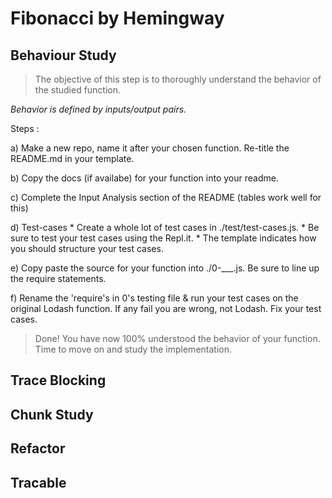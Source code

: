 
# Fibonacci by Hemingway

## Behaviour Study

>The objective of this step is to thoroughly understand the behavior of the studied function.

_Behavior is defined by inputs/output pairs._

Steps : 

a) Make a new repo, name it after your chosen function. Re-title the README.md in your template.

b) Copy the docs (if availabe) for your function into your readme.

c) Complete the Input Analysis section of the README (tables work well for this)

d) Test-cases 
    * Create a whole lot of test cases in ./test/test-cases.js.
    * Be sure to test your test cases using the Repl.it.
    * The template indicates how you should structure your test cases.

e) Copy paste the source for your function into ./0-___.js. Be sure to line up the require statements.

f) Rename the 'require's in 0's testing file & run your test cases on the original Lodash function. If any fail you are wrong, not Lodash. Fix your test cases.

> Done! You have now 100% understood the behavior of your function. Time to move on and study the implementation.

## Trace Blocking

## Chunk Study

## Refactor

## Tracable

